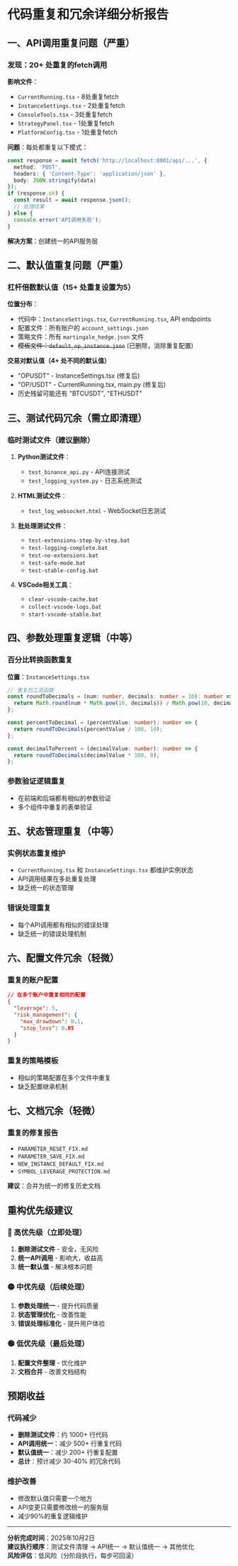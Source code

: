 # 代码重复和冗余详细分析报告

## 一、API调用重复问题（严重）

### 发现：20+ 处重复的fetch调用
**影响文件**：
- `CurrentRunning.tsx` - 8处重复fetch
- `InstanceSettings.tsx` - 2处重复fetch  
- `ConsoleTools.tsx` - 3处重复fetch
- `StrategyPanel.tsx` - 1处重复fetch
- `PlatformConfig.tsx` - 1处重复fetch

**问题**：每处都重复以下模式：
```typescript
const response = await fetch('http://localhost:8001/api/...', {
  method: 'POST',
  headers: { 'Content-Type': 'application/json' },
  body: JSON.stringify(data)
});
if (response.ok) {
  const result = await response.json();
  // 处理结果
} else {
  console.error('API调用失败');
}
```

**解决方案**：创建统一的API服务层

## 二、默认值重复问题（严重）

### 杠杆倍数默认值（15+ 处重复设置为5）
**位置分布**：
- 代码中：`InstanceSettings.tsx`, `CurrentRunning.tsx`, API endpoints
- 配置文件：所有账户的 `account_settings.json`
- 策略文件：所有 `martingale_hedge.json` 文件
- ~~模板文件：`default_op_instance.json`~~ (已删除，消除重复配置)

**交易对默认值（4+ 处不同的默认值）**
- "OPUSDT" - InstanceSettings.tsx (修复后)
- "OP/USDT" - CurrentRunning.tsx, main.py (修复后)  
- 历史残留可能还有 "BTCUSDT", "ETHUSDT"

## 三、测试代码冗余（需立即清理）

### 临时测试文件（建议删除）
1. **Python测试文件**：
   - `test_binance_api.py` - API连接测试
   - `test_logging_system.py` - 日志系统测试

2. **HTML测试文件**：
   - `test_log_websocket.html` - WebSocket日志测试

3. **批处理测试文件**：
   - `test-extensions-step-by-step.bat`
   - `test-logging-complete.bat`
   - `test-no-extensions.bat`
   - `test-safe-mode.bat`
   - `test-stable-config.bat`

4. **VSCode相关工具**：
   - `clear-vscode-cache.bat`
   - `collect-vscode-logs.bat`
   - `start-vscode-stable.bat`

## 四、参数处理重复逻辑（中等）

### 百分比转换函数重复
**位置**：`InstanceSettings.tsx`
```typescript
// 重复的工具函数
const roundToDecimals = (num: number, decimals: number = 10): number => {
  return Math.round(num * Math.pow(10, decimals)) / Math.pow(10, decimals);
};

const percentToDecimal = (percentValue: number): number => {
  return roundToDecimals(percentValue / 100, 10);
};

const decimalToPercent = (decimalValue: number): number => {
  return roundToDecimals(decimalValue * 100, 8);
};
```

### 参数验证逻辑重复
- 在前端和后端都有相似的参数验证
- 多个组件中重复的表单验证

## 五、状态管理重复（中等）

### 实例状态重复维护
- `CurrentRunning.tsx` 和 `InstanceSettings.tsx` 都维护实例状态
- API调用结果在多处重复处理
- 缺乏统一的状态管理

### 错误处理重复
- 每个API调用都有相似的错误处理
- 缺乏统一的错误处理机制

## 六、配置文件冗余（轻微）

### 重复的账户配置
```json
// 在多个账户中重复相同的配置
{
  "leverage": 5,
  "risk_management": {
    "max_drawdown": 0.1,
    "stop_loss": 0.05
  }
}
```

### 重复的策略模板
- 相似的策略配置在多个文件中重复
- 缺乏配置继承机制

## 七、文档冗余（轻微）

### 重复的修复报告
- `PARAMETER_RESET_FIX.md`
- `PARAMETER_SAVE_FIX.md` 
- `NEW_INSTANCE_DEFAULT_FIX.md`
- `SYMBOL_LEVERAGE_PROTECTION.md`

**建议**：合并为统一的修复历史文档

## 重构优先级建议

### 🔴 高优先级（立即处理）
1. **删除测试文件** - 安全，无风险
2. **统一API调用** - 影响大，收益高
3. **统一默认值** - 解决根本问题

### 🟡 中优先级（后续处理）  
1. **参数处理统一** - 提升代码质量
2. **状态管理优化** - 改善性能
3. **错误处理标准化** - 提升用户体验

### 🟢 低优先级（最后处理）
1. **配置文件整理** - 优化维护
2. **文档合并** - 改善文档结构

## 预期收益

### 代码减少
- **删除测试文件**：约 1000+ 行代码
- **API调用统一**：减少 500+ 行重复代码
- **默认值统一**：减少 200+ 行重复配置
- **总计**：预计减少 30-40% 的冗余代码

### 维护改善
- 修改默认值只需要一个地方
- API变更只需要修改统一的服务层
- 减少90%的重复逻辑维护

---

**分析完成时间**：2025年10月2日  
**建议执行顺序**：测试文件清理 → API统一 → 默认值统一 → 其他优化  
**风险评估**：低风险（分阶段执行，每步可回滚）